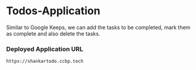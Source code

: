 # Todos-Application
Similar to Google Keeps, we can add the tasks to be completed, mark them as complete and also delete the tasks.

### Deployed Application URL
``` https://shankartodo.ccbp.tech ```
